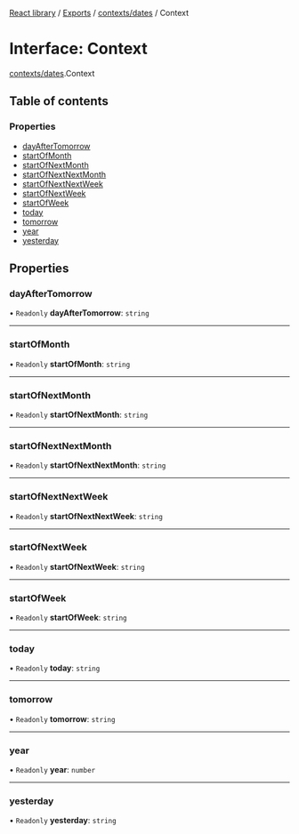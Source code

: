 [React library](../index.md) / [Exports](../modules.md) / [contexts/dates](../modules/contexts_dates.md) / Context

# Interface: Context

[contexts/dates](../modules/contexts_dates.md).Context

## Table of contents

### Properties

- [dayAfterTomorrow](contexts_dates.Context.md#dayaftertomorrow)
- [startOfMonth](contexts_dates.Context.md#startofmonth)
- [startOfNextMonth](contexts_dates.Context.md#startofnextmonth)
- [startOfNextNextMonth](contexts_dates.Context.md#startofnextnextmonth)
- [startOfNextNextWeek](contexts_dates.Context.md#startofnextnextweek)
- [startOfNextWeek](contexts_dates.Context.md#startofnextweek)
- [startOfWeek](contexts_dates.Context.md#startofweek)
- [today](contexts_dates.Context.md#today)
- [tomorrow](contexts_dates.Context.md#tomorrow)
- [year](contexts_dates.Context.md#year)
- [yesterday](contexts_dates.Context.md#yesterday)

## Properties

### dayAfterTomorrow

• `Readonly` **dayAfterTomorrow**: `string`

___

### startOfMonth

• `Readonly` **startOfMonth**: `string`

___

### startOfNextMonth

• `Readonly` **startOfNextMonth**: `string`

___

### startOfNextNextMonth

• `Readonly` **startOfNextNextMonth**: `string`

___

### startOfNextNextWeek

• `Readonly` **startOfNextNextWeek**: `string`

___

### startOfNextWeek

• `Readonly` **startOfNextWeek**: `string`

___

### startOfWeek

• `Readonly` **startOfWeek**: `string`

___

### today

• `Readonly` **today**: `string`

___

### tomorrow

• `Readonly` **tomorrow**: `string`

___

### year

• `Readonly` **year**: `number`

___

### yesterday

• `Readonly` **yesterday**: `string`
